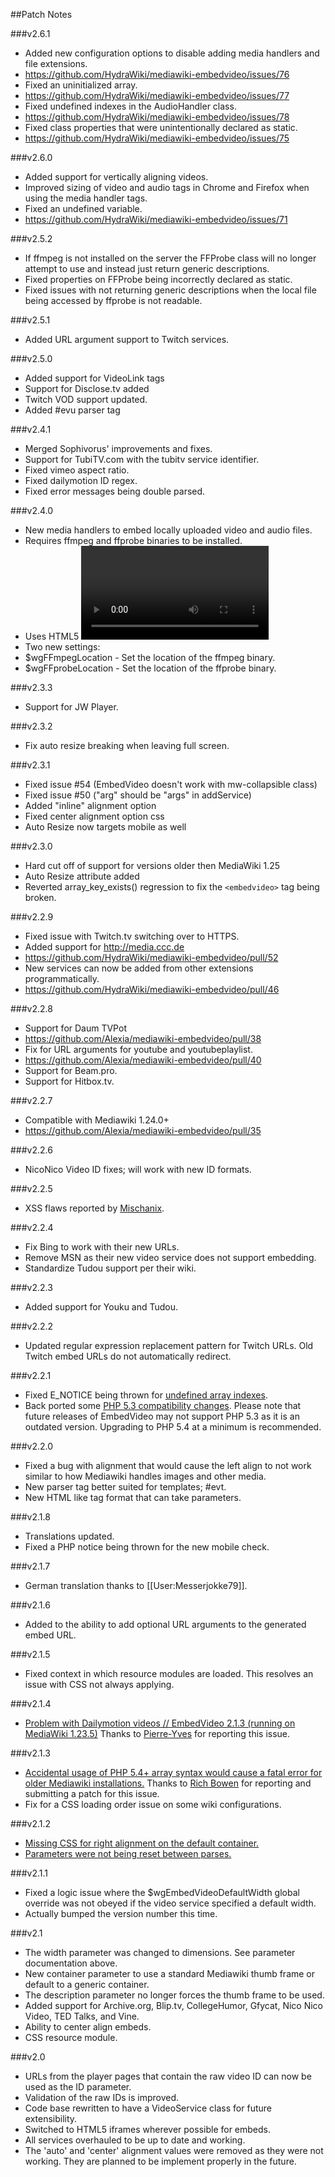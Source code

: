 ##Patch Notes

###v2.6.1
* Added new configuration options to disable adding media handlers and file extensions.
 * https://github.com/HydraWiki/mediawiki-embedvideo/issues/76
* Fixed an uninitialized array.
 * https://github.com/HydraWiki/mediawiki-embedvideo/issues/77
* Fixed undefined indexes in the AudioHandler class.
 * https://github.com/HydraWiki/mediawiki-embedvideo/issues/78
* Fixed class properties that were unintentionally declared as static.
 * https://github.com/HydraWiki/mediawiki-embedvideo/issues/75

###v2.6.0
* Added support for vertically aligning videos.
* Improved sizing of video and audio tags in Chrome and Firefox when using the media handler tags.
* Fixed an undefined variable.
 * https://github.com/HydraWiki/mediawiki-embedvideo/issues/71

###v2.5.2
* If ffmpeg is not installed on the server the FFProbe class will no longer attempt to use and instead just return generic descriptions.
* Fixed properties on FFProbe being incorrectly declared as static.
* Fixed issues with not returning generic descriptions when the local file being accessed by ffprobe is not readable.

###v2.5.1
* Added URL argument support to Twitch services.

###v2.5.0
* Added support for VideoLink tags
* Support for Disclose.tv added
* Twitch VOD support updated.
* Added #evu parser tag

###v2.4.1
* Merged Sophivorus' improvements and fixes.
 * Support for TubiTV.com with the tubitv service identifier.
 * Fixed vimeo aspect ratio.
 * Fixed dailymotion ID regex.
* Fixed error messages being double parsed.

###v2.4.0
* New media handlers to embed locally uploaded video and audio files.
 * Requires ffmpeg and ffprobe binaries to be installed.
 * Uses HTML5 <video> and <audio> tags.
* Two new settings:
 * $wgFFmpegLocation - Set the location of the ffmpeg binary.
 * $wgFFprobeLocation - Set the location of the ffprobe binary.

###v2.3.3
* Support for JW Player.

###v2.3.2
* Fix auto resize breaking when leaving full screen.

###v2.3.1
* Fixed issue #54 (EmbedVideo doesn't work with mw-collapsible class)
* Fixed issue #50 ("arg" should be "args" in addService)
* Added "inline" alignment option
* Fixed center alignment option css
* Auto Resize now targets mobile as well

###v2.3.0
* Hard cut off of support for versions older then MediaWiki 1.25
* Auto Resize attribute added
* Reverted array_key_exists() regression to fix the `<embedvideo>` tag being broken.

###v2.2.9
* Fixed issue with Twitch.tv switching over to HTTPS.
* Added support for http://media.ccc.de
 * https://github.com/HydraWiki/mediawiki-embedvideo/pull/52
* New services can now be added from other extensions programmatically.
 * https://github.com/HydraWiki/mediawiki-embedvideo/pull/46

###v2.2.8
* Support for Daum TVPot
 * https://github.com/Alexia/mediawiki-embedvideo/pull/38
* Fix for URL arguments for youtube and youtubeplaylist.
 * https://github.com/Alexia/mediawiki-embedvideo/pull/40
* Support for Beam.pro.
* Support for Hitbox.tv.

###v2.2.7
* Compatible with Mediawiki 1.24.0+
 * https://github.com/Alexia/mediawiki-embedvideo/pull/35

###v2.2.6
* NicoNico Video ID fixes; will work with new ID formats.

###v2.2.5
* XSS flaws reported by [Mischanix](https://github.com/Mischanix/).

###v2.2.4
* Fix Bing to work with their new URLs.
* Remove MSN as their new video service does not support embedding.
* Standardize Tudou support per their wiki.

###v2.2.3
* Added support for Youku and Tudou.

###v2.2.2
* Updated regular expression replacement pattern for Twitch URLs.  Old Twitch embed URLs do not automatically redirect.

###v2.2.1
* Fixed E_NOTICE being thrown for [undefined array indexes](https://github.com/Alexia/mediawiki-embedvideo/issues/25).
* Back ported some [PHP 5.3 compatibility changes](https://github.com/Alexia/mediawiki-embedvideo/issues/23).  Please note that future releases of EmbedVideo may not support PHP 5.3 as it is an outdated version.  Upgrading to PHP 5.4 at a minimum is recommended.

###v2.2.0
* Fixed a bug with alignment that would cause the left align to not work similar to how Mediawiki handles images and other media.
* New parser tag better suited for templates; #evt.
* New HTML like tag format that can take parameters.

###v2.1.8
* Translations updated.
* Fixed a PHP notice being thrown for the new mobile check.

###v2.1.7
* German translation thanks to [[User:Messerjokke79]].

###v2.1.6
* Added to the ability to add optional URL arguments to the generated embed URL.

###v2.1.5
* Fixed context in which resource modules are loaded.  This resolves an issue with CSS not always applying.

###v2.1.4
* [Problem with Dailymotion videos // EmbedVideo 2.1.3 (running on MediaWiki 1.23.5)](https://github.com/Alexia/mediawiki-embedvideo/issues/16)  Thanks to [Pierre-Yves](https://github.com/gentilvirus) for reporting this issue.

###v2.1.3
* [Accidental usage of PHP 5.4+ array syntax would cause a fatal error for older Mediawiki installations.](https://github.com/Alexia/mediawiki-embedvideo/pull/14)  Thanks to [Rich Bowen](https://github.com/rbowen) for reporting and submitting a patch for this issue.
* Fix for a CSS loading order issue on some wiki configurations.

###v2.1.2
* [Missing CSS for right alignment on the default container.](https://github.com/Alexia/mediawiki-embedvideo/issues/12)
* [Parameters were not being reset between parses.](https://github.com/Alexia/mediawiki-embedvideo/issues/13)

###v2.1.1
* Fixed a logic issue where the $wgEmbedVideoDefaultWidth global override was not obeyed if the video service specified a default width.
* Actually bumped the version number this time.

###v2.1
* The width parameter was changed to dimensions.  See parameter documentation above.
* New container parameter to use a standard Mediawiki thumb frame or default to a generic container.
* The description parameter no longer forces the thumb frame to be used.
* Added support for Archive.org, Blip.tv, CollegeHumor, Gfycat, Nico Nico Video, TED Talks, and Vine.
* Ability to center align embeds.
* CSS resource module.

###v2.0
* URLs from the player pages that contain the raw video ID can now be used as the ID parameter.
* Validation of the raw IDs is improved.
* Code base rewritten to have a VideoService class for future extensibility.
* Switched to HTML5 iframes wherever possible for embeds.
* All services overhauled to be up to date and working.
* The 'auto' and 'center' alignment values were removed as they were not working.  They are planned to be implement properly in the future.